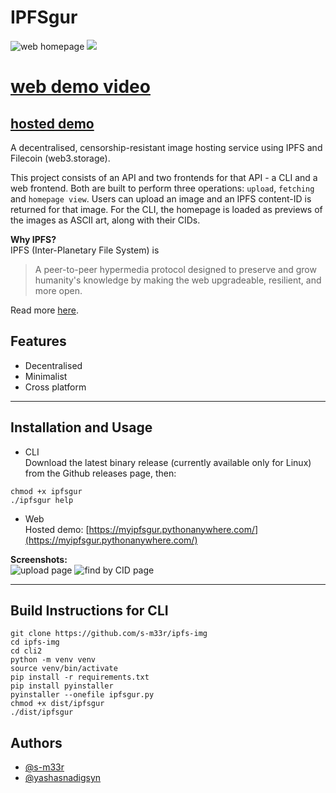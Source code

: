 # IPFSgur

![web homepage](https://i.imgur.com/BQoj7pg.png)
<a href="https://asciinema.org/a/555433" target="_blank"><img src="https://asciinema.org/a/555433.svg" /></a>  
# [web demo video](https://vimeo.com/793806077)  
## [hosted demo](https://myipfsgur.pythonanywhere.com/)  

A decentralised, censorship-resistant image hosting service using IPFS and Filecoin (web3.storage).  

This project consists of an API and two frontends for that API - a CLI and a web frontend. Both are built to perform three operations: `upload`, `fetching` and `homepage view`. Users can upload an image and an IPFS content-ID is returned for that image. For the CLI, the homepage is loaded as previews of the images as ASCII art, along with their CIDs.  

**Why IPFS?**  
IPFS (Inter-Planetary File System) is  
>A peer-to-peer hypermedia protocol
>designed to preserve and grow humanity's knowledge
>by making the web upgradeable, resilient, and more open.  

Read more [here](https://ipfs.tech).  

## Features
- Decentralised
- Minimalist
- Cross platform

---

## Installation and Usage
* CLI  
Download the latest binary release (currently available only for Linux) from the Github releases page, then:
```
chmod +x ipfsgur
./ipfsgur help
```

* Web  
Hosted demo: [https://myipfsgur.pythonanywhere.com/](https://myipfsgur.pythonanywhere.com/)  

**Screenshots:**  
![upload page](https://i.imgur.com/8k93Ha8.png)
![find by CID page](https://i.imgur.com/OZqxRGR.png)

---

## Build Instructions for CLI
```
git clone https://github.com/s-m33r/ipfs-img
cd ipfs-img
cd cli2
python -m venv venv
source venv/bin/activate
pip install -r requirements.txt
pip install pyinstaller
pyinstaller --onefile ipfsgur.py
chmod +x dist/ipfsgur
./dist/ipfsgur
```

## Authors
- [@s-m33r](https://www.github.com/s-m33r)  
- [@yashasnadigsyn](https://www.github.com/yashasnadigsyn)  
